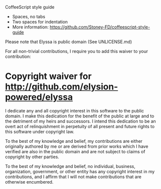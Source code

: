 CoffeeScript style guide
* Spaces, no tabs
* Two spaces for indentation
* More information: https://github.com/Stoney-FD/coffeescript-style-guide

Please note that Elyssa is public domain (See UNLICENSE.md)

For all non-trivial contributions, I require you to add this waiver to your
contribution:

# Copyright waiver for <http://github.com/elysion-powered/elyssa>

I dedicate any and all copyright interest in this software to the
public domain. I make this dedication for the benefit of the public at
large and to the detriment of my heirs and successors. I intend this
dedication to be an overt act of relinquishment in perpetuity of all
present and future rights to this software under copyright law.

To the best of my knowledge and belief, my contributions are either
originally authored by me or are derived from prior works which I have
verified are also in the public domain and are not subject to claims
of copyright by other parties.

To the best of my knowledge and belief, no individual, business,
organization, government, or other entity has any copyright interest
in my contributions, and I affirm that I will not make contributions
that are otherwise encumbered.
